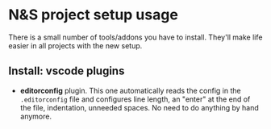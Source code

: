 # N&S project setup usage

There is a small number of tools/addons you have to install. They'll make life easier in all projects with the new setup.


## Install: vscode plugins

- **editorconfig** plugin. This one automatically reads the config in the `.editorconfig` file and configures line length, an "enter" at the end of the file, indentation, unneeded spaces. No need to do anything by hand anymore.
